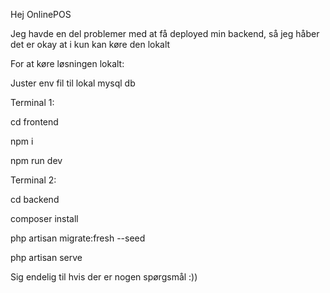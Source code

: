 Hej OnlinePOS

Jeg havde en del problemer med at få deployed min backend, så jeg håber det er okay at i kun kan køre den lokalt


For at køre løsningen lokalt:

Juster env fil til lokal mysql db

Terminal 1:

cd frontend 

npm i

npm run dev 

Terminal 2:

cd backend

composer install

php artisan migrate:fresh --seed

php artisan serve


Sig endelig til hvis der er nogen spørgsmål :))
